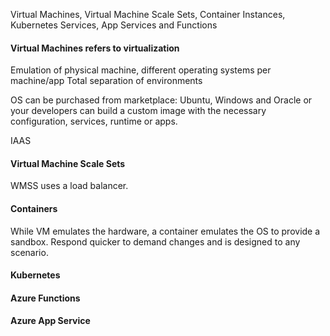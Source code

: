Virtual Machines, Virtual Machine Scale Sets, Container Instances, Kubernetes Services, App Services and Functions

#### Virtual Machines refers to virtualization

 Emulation of physical machine, different operating systems per machine/app 
 Total separation of environments

OS can be purchased from marketplace: Ubuntu, Windows and Oracle or your developers can build a custom image with the necessary configuration, services, runtime or apps.

IAAS

#### Virtual Machine Scale Sets

WMSS uses a load balancer.

#### Containers

While VM emulates the hardware, a container emulates the OS to provide a sandbox.  Respond quicker to demand changes and is designed to any scenario.

#### Kubernetes



#### Azure Functions

#### Azure App Service

